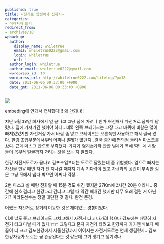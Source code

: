 ```yaml
---
published: true
title: 자전거로 합정에서 집까지~
categories:
- 이래저래 놀기
redirect_from:
- archives/18
wpbackup:
  author:
    display_name: whiletrue
    email: whiletrue0222@gmail.com
    login: whiletrue
    url: ''
  author_login: whiletrue
  author_email: whiletrue0222@gmail.com
  wordpress_id: 18
  wordpress_url: http://whiletrue0222.com/lifelog/?p=18
  date: 2011-06-06 09:33:00 +0900
  date_gmt: 2011-06-06 00:33:00 +0900
---
```


![](http://lh3.ggpht.com/-YXuORMKelIw/TwCBecX9gGI/AAAAAAAACJ4/j7z6JXruFwk/s800/e0070413_4dec1c90f3519.jpg)

embeding에 안돼서 캡쳐했다!!! 왜 안되냐!!



지난 5월 28일 회사에서 일 끝나고 그냥 집에 가려니 뭔가 허전해서 자전거로 집까지 달렸다.
집에 가져가긴 했어야 하니..
비록 왼쪽 브레이크는 고장 나고 바퀴에 바람은 많이 빠져있었지만
자전거상 가서 바람 좀 넣고 브레이크는 오른쪽만 사용하고 해서 결국 왔다.
한강 초입부분에서부터 어찌나 벌레가 많던지.. 결국 중간에 편의점 들려서 마스크를 샀다.
근데 마스크 만으로 부족했다.
가다가 엄지손가락 만한 벌레가 목에 딱!!! 왜 사람들이 목부터 얼굴까지 가리는 것을 쓰는 지 알았다.

한강 자전거도로가 끝나고 김포초입부터는 도로로 달렸는데 좀 위험했다.
옆으로 빠지는 차선을 만날 때면 차가 안 지나갈 때까지 계속 기다려야 했고 차선과의 공간이 부족한 길은 그냥 뒤에서 냅다 박으면 어쩌나
걱정..

2번 마스크 살 때랑 전화할 때 15분 정도 쉬긴 했지만 27Km에 2시간 20분 이라니..
중간에 신호 걸리고 한강다리 건너고 그럴 때 약간 헤매긴 했지만  너무 오래 걸린 거 아닌가?
마라톤선수는 정말 대단한 것 같다. 완전 존경.

어쨌든 자전거로 장거리 이동한 것은 재미있는 경험이었다.

어제 날도 좋고 브레이크도 고치고해서 자전거 타고 나가려 했으나 김포에는 마땅히 자전거 타고 다닐 때가 없다 ㅠㅠ
그렇다고 혼자 자전거 타려고 한강까지 가기엔 배보다 배꼽이 더 크고 김포한강에서 서울한강까지 이어지는 자전거도로는 언제 생길련지..
김포한강자동차 도로는 곧 완공된다는 것 같은데 그거 생기고 생기려나
